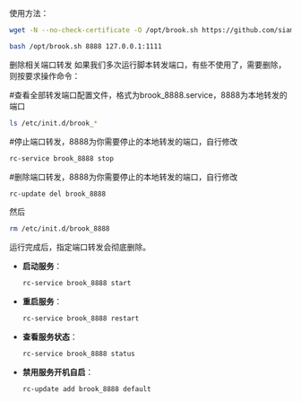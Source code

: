 使用方法：
```bash
wget -N --no-check-certificate -O /opt/brook.sh https://github.com/siamoe/shsh/blob/main/alpine-brook.sh
 ```
```bash
bash /opt/brook.sh 8888 127.0.0.1:1111
```
删除相关端口转发
如果我们多次运行脚本转发端口，有些不使用了，需要删除，则按要求操作命令：

#查看全部转发端口配置文件，格式为brook_8888.service，8888为本地转发的端口

  ```bash
  ls /etc/init.d/brook_*
  ```

#停止端口转发，8888为你需要停止的本地转发的端口，自行修改

  ```bash
  rc-service brook_8888 stop
  ```

#删除端口转发，8888为你需要停止的本地转发的端口，自行修改

  ```bash
  rc-update del brook_8888
  ```
然后
  ```bash
  rm /etc/init.d/brook_8888
  ```

运行完成后，指定端口转发会彻底删除。


- **启动服务**：
  ```bash
  rc-service brook_8888 start
  ```

- **重启服务**：
  ```bash
  rc-service brook_8888 restart
  ```

- **查看服务状态**：
  ```bash
  rc-service brook_8888 status
  ```
  
- **禁用服务开机自启**：
  ```bash
  rc-update add brook_8888 default
  ```
